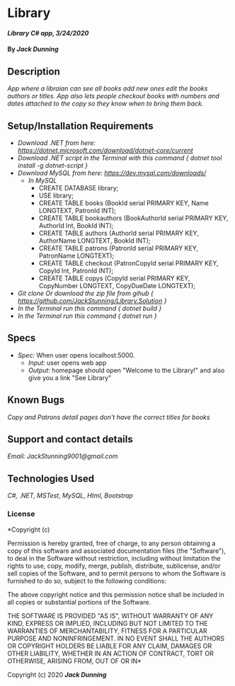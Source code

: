 # Library

#### _Library C# app, 3/24/2020_

#### By _**Jack Dunning**_

## Description

_App where a libraian can see all books add new ones edit the books authors or titles. App also lets people checkout books with numbers and dates attached to the copy so they know when to bring them back._

## Setup/Installation Requirements

* _Download .NET from here: https://dotnet.microsoft.com/download/dotnet-core/current_
* _Download .NET script in the Terminal with this command { dotnet tool install -g dotnet-script }_
* _Download MySQL from here: https://dev.mysql.com/downloads/_
  * _In MySQL_
    * CREATE DATABASE library;
    * USE library;
    * CREATE TABLE books (BookId serial PRIMARY KEY, Name LONGTEXT, PatronId INT);
    * CREATE TABLE bookauthors (BookAuthorId serial PRIMARY KEY, AuthorId Int, BookId INT);
    * CREATE TABLE authors (AuthorId serial PRIMARY KEY, AuthorName LONGTEXT, BookId INT);
    * CREATE TABLE patrons (PatronId serial PRIMARY KEY, PatronName LONGTEXT);
    * CREATE TABLE checkout (PatronCopyId serial PRIMARY KEY, CopyId Int, PatronId INT);
    * CREATE TABLE copys (CopyId serial PRIMARY KEY, CopyNumber LONGTEXT, CopyDueDate LONGTEXT);
* _Git clone Or download the zip file from gihub { https://github.com/JackStunning/Library.Solution }_
* _In the Terminal run this command { dotnet build }_
* _In the Terminal run this command { dotnet run }_

## Specs

  * _Spec:_ When user opens localhost:5000.
      * _Input:_ user opens web app
      * _Output:_ homepage should open "Welcome to the Library!" and also give you a link "See Library"

## Known Bugs

_Copy and Patrons detail pages don't have the correct titles for books_

## Support and contact details
 
_Email: JackStunning9001@gmail.com_

## Technologies Used

_C#, .NET, MSTest, MySQL, Html, Bootstrap_

### License

*Copyright (c)

Permission is hereby granted, free of charge, to any person obtaining a copy of this software and associated documentation files (the "Software"), to deal in the Software without restriction, including without limitation the rights to use, copy, modify, merge, publish, distribute, sublicense, and/or sell copies of the Software, and to permit persons to whom the Software is furnished to do so, subject to the following conditions:

The above copyright notice and this permission notice shall be included in all copies or substantial portions of the Software.

THE SOFTWARE IS PROVIDED "AS IS", WITHOUT WARRANTY OF ANY KIND, EXPRESS OR IMPLIED, INCLUDING BUT NOT LIMITED TO THE WARRANTIES OF MERCHANTABILITY, FITNESS FOR A PARTICULAR PURPOSE AND NONINFRINGEMENT. IN NO EVENT SHALL THE AUTHORS OR COPYRIGHT HOLDERS BE LIABLE FOR ANY CLAIM, DAMAGES OR OTHER LIABILITY, WHETHER IN AN ACTION OF CONTRACT, TORT OR OTHERWISE, ARISING FROM, OUT OF OR IN*

Copyright (c) 2020 **_Jack Dunning_**
